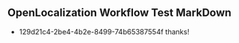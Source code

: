 ## OpenLocalization Workflow Test MarkDown
* 129d21c4-2be4-4b2e-8499-74b65387554f 
thanks!<!--HONumber=Mar16_HO1-->
